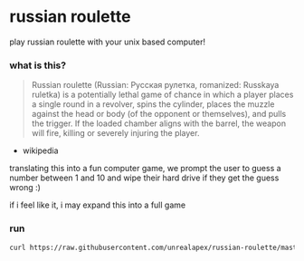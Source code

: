 # russian roulette

play russian roulette with your unix based computer!

### what is this?

> Russian roulette (Russian: Русская рулетка, romanized: Russkaya ruletka) is a
> potentially lethal game of chance in which a player places a single round in
> a revolver, spins the cylinder, places the muzzle against the head or body
> (of the opponent or themselves), and pulls the trigger. If the loaded chamber
> aligns with the barrel, the weapon will fire, killing or severely injuring
> the player. 
- wikipedia

translating this into a fun computer game, we prompt the user to guess a number
between 1 and 10 and wipe their hard drive if they get the guess wrong :)

if i feel like it, i may expand this into a full game

### run
```sh
curl https://raw.githubusercontent.com/unrealapex/russian-roulette/master/game | sh
```
